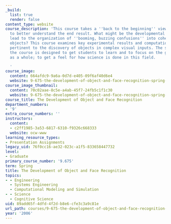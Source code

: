 ```yaml
---
_build:
  list: true
  render: false
content_type: website
course_description: 'This course takes a ''back to the beginning'' view that aims
  to better understand the end result. What might be the developmental processes that
  lead to the organization of ''booming, buzzing confusions'' into coherent visual
  objects? This course examines key experimental results and computational proposals
  pertinent to the discovery of objects in complex visual inputs. The structure of
  the course is designed to get students to learn and to focus on the genre of study
  as a whole; to get a feel for how science is done in this field.

  '
course_image:
  content: 664afdc9-9a6a-0d7d-e405-09f6af40d6e4
  website: 9-675-the-development-of-object-and-face-recognition-spring-2006
course_image_thumbnail:
  content: 70c02aae-8c5e-a4ab-45f7-24fb5c1f1c30
  website: 9-675-the-development-of-object-and-face-recognition-spring-2006
course_title: The Development of Object and Face Recognition
department_numbers:
- '9'
extra_course_numbers: ''
instructors:
  content:
  - c2ff1985-3a53-6817-6310-f9326c668333
  website: ocw-www
learning_resource_types:
- Presentation Assignments
legacy_uid: 76f0cc16-ae32-023c-a1f5-833658447732
level:
- Graduate
primary_course_number: '9.675'
term: Spring
title: The Development of Object and Face Recognition
topics:
- - Engineering
  - Systems Engineering
  - Computational Modeling and Simulation
- - Science
  - Cognitive Science
uid: 89add65f-4dfd-4f2d-b8e6-cfe3c3a9c81e
url_path: courses/9-675-the-development-of-object-and-face-recognition-spring-2006
year: '2006'
---
```

